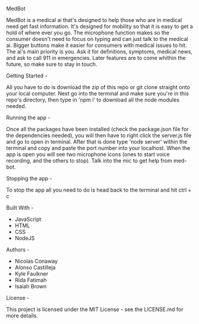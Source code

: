 MedBot

MedBot is a medical ai that's designed to help those who are in medical need get fast information. It's designed for mobility so that it is easy to get a hold of where ever you go. The microphone function makes so the consumer doesn't need to focus on typing and can just talk to the medical ai. Bigger buttons make it easier for consumers with medical issues to hit. The ai's main priority is you. Ask it for definitions, symptoms, medical news, and ask to call 911 in emergencies. Later features are to come whithin the future, so make sure to stay in touch.

Getting Started -

All you have to do is download the zip of this repo or git clone straight onto your local computer. Next go into the terminal and make sure you're in this repo's directory, then type in 'npm i' to download all the node modules needed.

Running the app -

Once all the packages have been installed (check the package.json file for the dependencies needed), you will then have to right click the server.js file and go to open in terminal. After that is done type 'node server' within the terminal and copy and paste the port number into your localhost. When the app is open you will see two microphone icons (ones to start voice recording, and the others to stop). Talk into the mic to get help from med-bot.

Stopping the app - 

To stop the app all you need to do is head back to the terminal and hit ctrl + c

Built With - 

- JavaScript
- HTML
- CSS
- NodeJS

Authors -

- Nicolas Conaway
- Alonso Castilleja
- Kyle Faulkner
- Rida Fatimah
- Isaiah Brown

License -

This project is licensed under the MIT License - see the LICENSE.md for more details.

